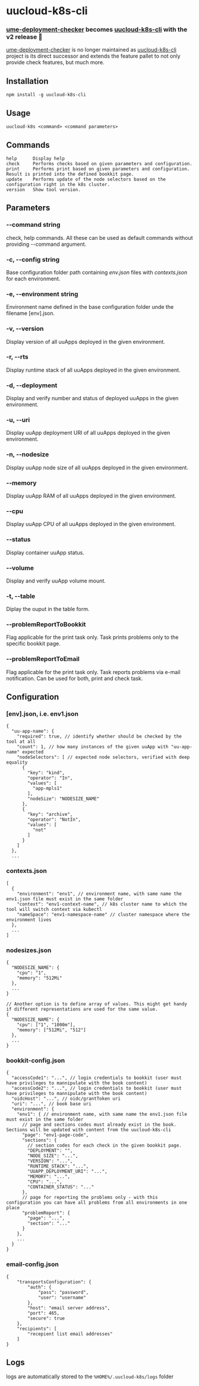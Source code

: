 # uucloud-k8s-cli

### [ume-deployment-checker](https://github.com/xaverric/ume-deployment-checker.git) becomes [uucloud-k8s-cli](https://github.com/xaverric/uucloud-k8s-cli.git) with the v2 release 🙌

[ume-deployment-checker](https://github.com/xaverric/ume-deployment-checker.git) is no longer maintained as [uucloud-k8s-cli](https://github.com/xaverric/uucloud-k8s-cli.git) project is its direct successor and extends the feature pallet to not only provide check features, but much more.


## Installation 
```
npm install -g uucloud-k8s-cli
```

## Usage
```
uucloud-k8s <command> <command parameters>
```

## Commands
```
help      Display help
check     Performs checks based on given parameters and configuration.
print     Performs print based on given parameters and configuration. Result is printed into the defined bookkit page.
update    Performs update of the node selectors based on the configuration right in the k8s cluster.
version   Show tool version.
```

## Parameters

### --command string           
check, help commands. All these can be used as default commands without providing --command argument.

### -c, --config string        
Base configuration folder path containing *env.json* files with *contexts.json* for each environment.

### -e, --environment string   
Environment name defined in the base configuration folder unde the filename [env].json.

### -v, --version              
Display version of all uuApps deployed in the given environment.

### -r, --rts                  
Display runtime stack of all uuApps deployed in the given environment.

### -d, --deployment           
Display and verify number and status of deployed uuApps in the given environment.

### -u, --uri                  
Display uuApp deployment URI of all uuApps deployed in the given environment.

### -n, --nodesize             
Display uuApp node size of all uuApps deployed in the given environment.

### --memory                   
Display uuApp RAM of all uuApps deployed in the given environment.

### --cpu                      
Display uuApp CPU of all uuApps deployed in the given environment.

### --status
Display container uuApp status.

### --volume
Display and verify uuApp volume mount.

### -t, --table               
Diplay the ouput in the table form.

### --problemReportToBookkit
Flag applicable for the print task only. Task prints problems only to the specific bookkit page.

### --problemReportToEmail
Flag applicable for the print task only. Task reports problems via e-mail notification. Can be used for both, print and check task.

## Configuration 

### [env].json, i.e. env1.json
```
{
  "uu-app-name": {
    "required": true, // identify whether should be checked by the tool at all
    "count": 1, // how many instances of the given uuApp with "uu-app-name" expected 
    "nodeSelectors": [ // expected node selectors, verified with deep equality
      {
        "key": "kind",
        "operator": "In",
        "values": [
          "app-mpls1"
        ],
        "nodeSize": "NODESIZE_NAME"  
      },
      {
        "key": "archive",
        "operator": "NotIn",
        "values": [
          "not"
        ]
      }
    ]
  },
  ...
```

### contexts.json
```
[
  {
    "environment": "env1", // environment name, with same name the env1.json file must exist in the same folder
    "context": "env1-context-name", // k8s cluster name to which the tool will switch context via kubectl
    "nameSpace": "env1-namespace-name" // cluster namespace where the environment lives
  },
  ...
]
```

### nodesizes.json
```
{
  "NODESIZE_NAME": {
    "cpu": "1",
    "memory": "512Mi"
  },
  ...
}

// Another option is to define array of values. This might get handy if different representations are used for the same value.
{
  "NODESIZE_NAME": {
    "cpu": ["1", "1000m"],
    "memory": ["512Mi", "512"]
  },
  ...
}
```

### bookkit-config.json
```
{
  "accessCode1": "...", // login credentials to bookkit (user must have privileges to mannipulate with the book content)
  "accessCode2": "...", // login credentials to bookkit (user must have privileges to mannipulate with the book content)
  "oidcHost": "...", // oidc/grantToken uri
  "uri": "...", // book base uri
  "environment": {
    "env1": { // environment name, with same name the env1.json file must exist in the same folder
      // page and sections codes must already exist in the book. Sections will be updated with content from the uucloud-k8s-cli
      "page": "env1-page-code",
      "sections": {
        // section codes for each check in the given bookkit page.
        "DEPLOYMENT": "",
        "NODE_SIZE": "...",
        "VERSION": "...",
        "RUNTIME_STACK": "...",
        "UUAPP_DEPLOYMENT_URI": "...",
        "MEMORY": "...",
        "CPU": "...",
        "CONTAINER_STATUS": "..."
      },
      // page for reporting the problems only - with this configuration you can have all problems from all environments in one place
      "problemReport": {
        "page": "...",
        "section": "..."
      }
    },
    ...
  }
}
```

### email-config.json
```
{
    "transportsConfiguration": {
        "auth": {
            "pass": "password",
            "user": "username"
        },
        "host": "email server address",
        "port": 465, 
        "secure": true
    },
    "recipients": [
        "recepient list email addresses"
    ]
}
```

## Logs
logs are automatically stored to the ```%HOME%/.uucloud-k8s/logs``` folder